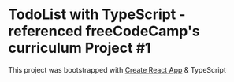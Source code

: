 # TodoList with TypeScript - referenced freeCodeCamp's curriculum Project #1

This project was bootstrapped with [Create React App](https://github.com/facebook/create-react-app) & TypeScript
